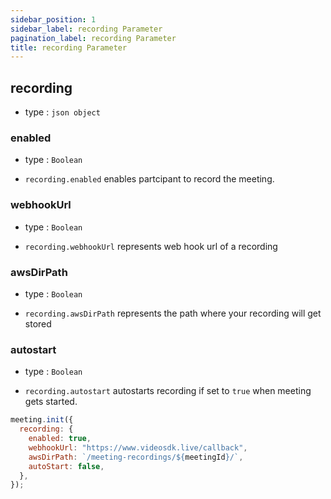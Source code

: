 ```yaml
---
sidebar_position: 1
sidebar_label: recording Parameter
pagination_label: recording Parameter
title: recording Parameter
---
```


<div class="sdk-api-ref-only-h4">

## recording

- type : `json object`

### enabled

- type : `Boolean`

- `recording.enabled` enables partcipant to record the meeting.

### webhookUrl

- type : `Boolean`

- `recording.webhookUrl` represents web hook url of a recording

### awsDirPath

- type : `Boolean`

- `recording.awsDirPath` represents the path where your recording will get stored

### autostart

- type : `Boolean`

- `recording.autostart` autostarts recording if set to `true` when meeting gets started.

```js
meeting.init({
  recording: {
    enabled: true,
    webhookUrl: "https://www.videosdk.live/callback",
    awsDirPath: `/meeting-recordings/${meetingId}/`,
    autoStart: false,
  },
});
```

</div>
